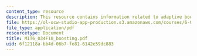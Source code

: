 ```yaml
---
content_type: resource
description: This resource contains information related to adaptive boosting.
file: https://ol-ocw-studio-app-production.s3.amazonaws.com/courses/6-034-artificial-intelligence-fall-2010/6f12118abb4d06b7fe816142e59dc883_MIT6_034F10_boosting.pdf
file_type: application/pdf
resourcetype: Document
title: MIT6_034F10_boosting.pdf
uid: 6f12118a-bb4d-06b7-fe81-6142e59dc883
---
```

